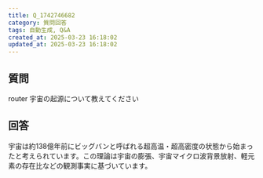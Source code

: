 ```yaml
---
title: Q_1742746682
category: 質問回答
tags: 自動生成, Q&A
created_at: 2025-03-23 16:18:02
updated_at: 2025-03-23 16:18:02
---
```


## 質問

router 宇宙の起源について教えてください

## 回答

宇宙は約138億年前にビッグバンと呼ばれる超高温・超高密度の状態から始まったと考えられています。この理論は宇宙の膨張、宇宙マイクロ波背景放射、軽元素の存在比などの観測事実に基づいています。
